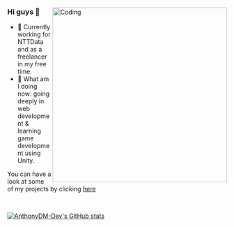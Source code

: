 <div>

  <img align="right" alt="Coding" width="400" src="https://www.kevinwanke.com/wp-content/uploads/2021/06/marcel-friedrich-XC_28Kk25F0-unsplash.jpg">

  ### Hi guys 👋

  - 🔭 Currently working for NTTData and as a freelancer in my free time.
  - 🌱 What am I doing now: going deeply in web development & learning game development using Unity.

  You can have a look at some of my projects by clicking [here](https://beacons.ai/anthonydm_dev)

</div>

<br>

[![AnthonyDM-Dev's GitHub stats](https://github-readme-stats.vercel.app/api?username=AnthonyDM-Dev)](https://github.com/AnthonyDM-Dev/github-readme-stats)
